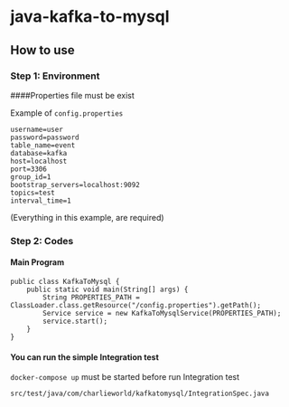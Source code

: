 # java-kafka-to-mysql

## How to use

### Step 1: Environment

####Properties file must be exist

Example of `config.properties`
```
username=user
password=password
table_name=event
database=kafka
host=localhost
port=3306
group_id=1
bootstrap_servers=localhost:9092
topics=test
interval_time=1
```

(Everything in this example, are required)

### Step 2: Codes

#### Main Program

```
public class KafkaToMysql {
    public static void main(String[] args) {
        String PROPERTIES_PATH = ClassLoader.class.getResource("/config.properties").getPath();
        Service service = new KafkaToMysqlService(PROPERTIES_PATH);
        service.start();
    }
}
```

#### You can run the simple Integration test

`docker-compose up` must be started before run Integration test

``src/test/java/com/charlieworld/kafkatomysql/IntegrationSpec.java`` 
